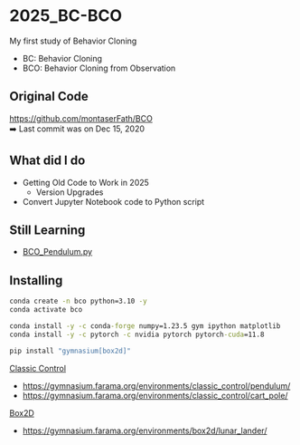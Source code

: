 # 2025_BC-BCO
My first study of Behavior Cloning
- BC: Behavior Cloning
- BCO: Behavior Cloning from Observation

## Original Code
https://github.com/montaserFath/BCO<br>
➡️ Last commit was on Dec 15, 2020

## What did I do
- Getting Old Code to Work in 2025
  - Version Upgrades
- Convert Jupyter Notebook code to Python script

## Still Learning
- [BCO_Pendulum.py](BCO_Pendulum.py)

## Installing
```cmd
conda create -n bco python=3.10 -y
conda activate bco

conda install -y -c conda-forge numpy=1.23.5 gym ipython matplotlib
conda install -y -c pytorch -c nvidia pytorch pytorch-cuda=11.8

pip install "gymnasium[box2d]"
```
[Classic Control](https://gymnasium.farama.org/environments/classic_control/)
- https://gymnasium.farama.org/environments/classic_control/pendulum/
- https://gymnasium.farama.org/environments/classic_control/cart_pole/

[Box2D](https://gymnasium.farama.org/environments/box2d/)
- https://gymnasium.farama.org/environments/box2d/lunar_lander/